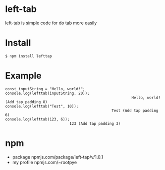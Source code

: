 # left-tab
left-tab is simple code for do tab more easily 

# Install
```
$ npm install lefttap
```

# Example
```
const inputString = "Hello, world!";
console.log(lefttab(inputString, 20)); 
                                                         Hello, world! (Add tap padding 8)
console.log(lefttab("Test", 10));      
                                                Test (Add tap padding 6) 
console.log(lefttab(123, 6));          
                             123 (Add tap padding 3)
```

# npm
- package
  npmjs.com/package/left-tap/v/1.0.1
- my profile
  npmjs.com/~rootpye
  
